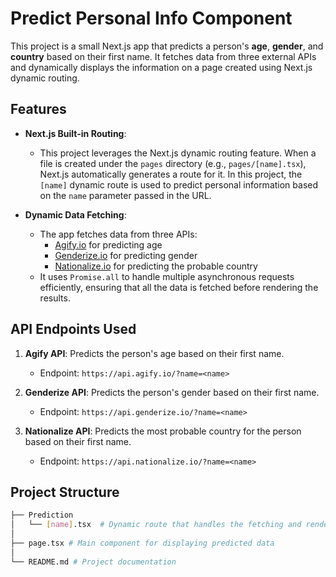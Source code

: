 # Predict Personal Info Component

This project is a small Next.js app that predicts a person's **age**, **gender**, and **country** based on their first name. It fetches data from three external APIs and dynamically displays the information on a page created using Next.js dynamic routing.

## Features

- **Next.js Built-in Routing**: 
  - This project leverages the Next.js dynamic routing feature. When a file is created under the `pages` directory (e.g., `pages/[name].tsx`), Next.js automatically generates a route for it. In this project, the `[name]` dynamic route is used to predict personal information based on the `name` parameter passed in the URL.
  
- **Dynamic Data Fetching**: 
  - The app fetches data from three APIs:
    - [Agify.io](https://agify.io/) for predicting age
    - [Genderize.io](https://genderize.io/) for predicting gender
    - [Nationalize.io](https://nationalize.io/) for predicting the probable country
  - It uses `Promise.all` to handle multiple asynchronous requests efficiently, ensuring that all the data is fetched before rendering the results.

## API Endpoints Used

1. **Agify API**: Predicts the person's age based on their first name.
    - Endpoint: `https://api.agify.io/?name=<name>`
  
2. **Genderize API**: Predicts the person's gender based on their first name.
    - Endpoint: `https://api.genderize.io/?name=<name>`

3. **Nationalize API**: Predicts the most probable country for the person based on their first name.
    - Endpoint: `https://api.nationalize.io/?name=<name>`

## Project Structure

```bash
├── Prediction
│   └── [name].tsx  # Dynamic route that handles the fetching and rendering
│ 
├── page.tsx # Main component for displaying predicted data
│    
└── README.md # Project documentation
